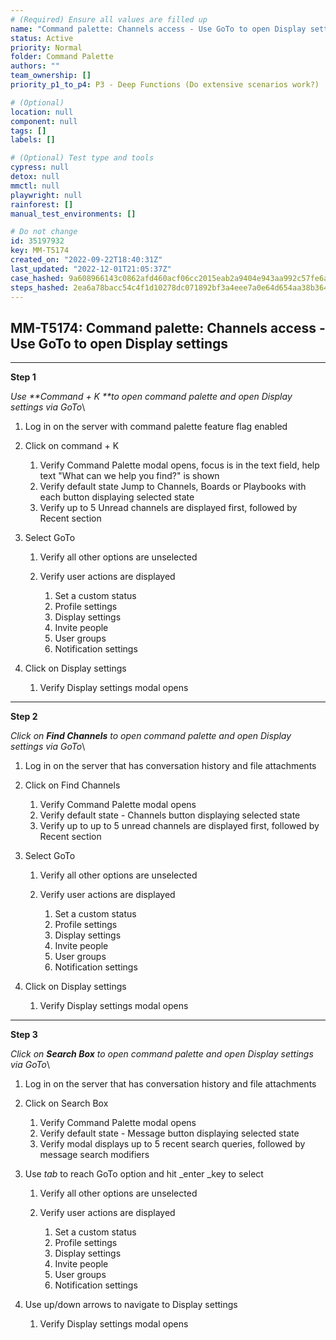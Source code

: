 ```yaml
---
# (Required) Ensure all values are filled up
name: "Command palette: Channels access - Use GoTo to open Display settings"
status: Active
priority: Normal
folder: Command Palette
authors: ""
team_ownership: []
priority_p1_to_p4: P3 - Deep Functions (Do extensive scenarios work?)

# (Optional)
location: null
component: null
tags: []
labels: []

# (Optional) Test type and tools
cypress: null
detox: null
mmctl: null
playwright: null
rainforest: []
manual_test_environments: []

# Do not change
id: 35197932
key: MM-T5174
created_on: "2022-09-22T18:40:31Z"
last_updated: "2022-12-01T21:05:37Z"
case_hashed: 9a608966143c0862afd460acf06cc2015eab2a9404e943aa992c57fe6af08f7196ce90f007da308f7036e95e322a3b6d
steps_hashed: 2ea6a78bacc54c4f1d10278dc071892bf3a4eee7a0e64d654aa38b364846ecb94a80717b727d4e3ae0937eb9c631b9ff
---
```


<!-- (Auto-generated) Based on frontmatter's "key" and "name" -->

## MM-T5174: Command palette: Channels access - Use GoTo to open Display settings

---

**Step 1**

_Use \*\*Command + K \*\*to open command palette and open Display settings via GoTo_\\

1. Log in on the server with command palette feature flag enabled

2. Click on command + K

   1. Verify Command Palette modal opens, focus is in the text field, help text "What can we help you find?" is shown
   2. Verify default state Jump to Channels, Boards or Playbooks with each button displaying selected state
   3. Verify up to 5 Unread channels are displayed first, followed by Recent section

3. Select GoTo

   1. Verify all other options are unselected

   2. Verify user actions are displayed

      1. Set a custom status
      2. Profile settings
      3. Display settings
      4. Invite people
      5. User groups
      6. Notification settings

4. Click on Display settings

   1. Verify Display settings modal opens

---

**Step 2**

_Click on **Find Channels** _to open command palette and open Display settings via GoTo__\\

1. Log in on the server that has conversation history and file attachments

2. Click on Find Channels

   1. Verify Command Palette modal opens
   2. Verify default state - Channels button displaying selected state
   3. Verify up to up to 5 unread channels are displayed first, followed by Recent section

3. Select GoTo

   1. Verify all other options are unselected

   2. Verify user actions are displayed

      1. Set a custom status
      2. Profile settings
      3. Display settings
      4. Invite people
      5. User groups
      6. Notification settings

4. Click on Display settings

   1. Verify Display settings modal opens

---

**Step 3**

_Click on **Search Box** to open command palette and open Display settings via GoTo_\\

1. Log in on the server that has conversation history and file attachments

2. Click on Search Box

   1. Verify Command Palette modal opens
   2. Verify default state - Message button displaying selected state
   3. Verify modal displays up to 5 recent search queries, followed by message search modifiers

3. Use _tab_ to reach GoTo option and hit \_enter \_key to select

   1. Verify all other options are unselected

   2. Verify user actions are displayed

      1. Set a custom status
      2. Profile settings
      3. Display settings
      4. Invite people
      5. User groups
      6. Notification settings

4. Use up/down arrows to navigate to Display settings

   1. Verify Display settings modal opens
